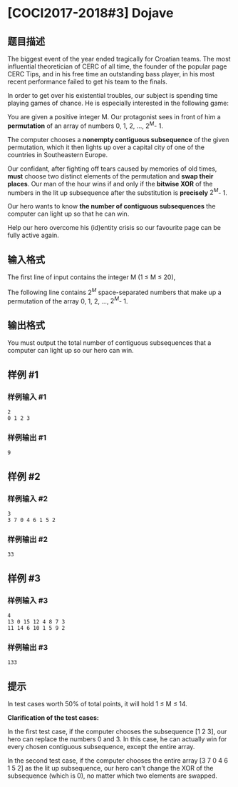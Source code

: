 # [COCI2017-2018#3] Dojave

## 题目描述

The biggest event of the year ended tragically for Croatian teams. The most influential theoretician of CERC of all time, the founder of the popular page CERC Tips, and in his free time an outstanding bass player, in his most recent performance failed to get his team to the finals.

In order to get over his existential troubles, our subject is spending time playing games of chance. He is especially interested in the following game:

You are given a positive integer M. Our protagonist sees in front of him a **permutation** of an array of numbers 0, 1, 2, ..., $2^M$- 1.

The computer chooses a **nonempty contiguous subsequence** of the given permutation, which it then lights up over a capital city of one of the countries in Southeastern Europe.

Our confidant, after fighting off tears caused by memories of old times, **must** choose two distinct elements of the permutation and **swap their places**​. Our man of the hour wins if and only if the **bitwise XOR** of the numbers in the lit up subsequence after the substitution is **precisely**​ $2^M$- 1.

Our hero wants to know **the number of contiguous subsequences** ​the computer can light up so that he can win.

Help our hero overcome his (id)entity crisis so our favourite page can be fully active again.


## 输入格式

The first line of input contains the integer M (1 ≤ M ≤ 20),

The following line contains $2^M$ space-separated numbers that make up a permutation of the array 0, 1, 2, ..., $2^M$- 1.


## 输出格式

You must output the total number of contiguous subsequences that a computer can light up so our hero can win.


## 样例 #1

### 样例输入 #1
```
2
0 1 2 3
```

### 样例输出 #1

```
9
```

## 样例 #2

### 样例输入 #2
```
3
3 7 0 4 6 1 5 2
```

### 样例输出 #2

```
33
```

## 样例 #3

### 样例输入 #3
```
4
13 0 15 12 4 8 7 3
11 14 6 10 1 5 9 2
```

### 样例输出 #3

```
133
```

## 提示

In test cases worth 50% of total points, it will hold 1 ≤ M ≤ 14.

**Clarification​ ​of​ ​the​ ​test​ ​cases:**

In the first test case, if the computer chooses the subsequence [1 2 3], our hero can replace the numbers 0 and 3. In this case, he can actually win for every chosen contiguous subsequence, except the entire array.

In the second test case, if the computer chooses the entire array [3 7 0 4 6 1 5 2] as the lit up subsequence, our hero can’t change the XOR of the subsequence (which is 0), no matter which two elements are swapped.
